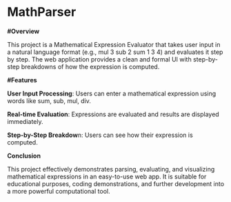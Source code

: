 # MathParser

**#Overview**

This project is a Mathematical Expression Evaluator that takes user input in a natural language format (e.g., mul 3 sub 2 sum 1 3 4) and evaluates it step by step. The web application provides a clean and formal UI with step-by-step breakdowns of how the expression is computed.

**#Features**

**User Input Processing**: Users can enter a mathematical expression using words like sum, sub, mul, div.

**Real-time Evaluation**: Expressions are evaluated and results are displayed immediately.

**Step-by-Step Breakdow**n: Users can see how their expression is computed.

**Conclusion**

This project effectively demonstrates parsing, evaluating, and visualizing mathematical expressions in an easy-to-use web app. It is suitable for educational purposes, coding demonstrations, and further development into a more powerful computational tool.

